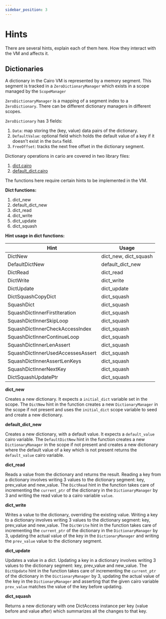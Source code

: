 ```yaml
---
sidebar_position: 3
---
```


# Hints

There are several hints, explain each of them here. How they interact with the VM and affects it.

## Dictionaries

A dictionary in the Cairo VM is represented by a memory segment. This segment is tracked in a `ZeroDictionaryManager` which exists in a scope managed by the `ScopeManager`

`ZeroDictionaryManager` is a mapping of a segment index to a `ZeroDictionary`. There can be different dictionary managers in different scopes.

`ZeroDictionary` has 3 fields: 
1. `Data`: map storing the (key, value) data pairs of the dictionary.
2. `DefaultValue`: optional field which holds the default value of a key if it doesn't exist in the `Data` field.
3. `FreeOffset`: tracks the next free offset in the dictionary segment.

Dictionary operations in cario are covered in two library files:
1. [dict.cairo](https://github.com/starkware-libs/cairo-lang/blob/master/src/starkware/cairo/common/dict.cairo)
2. [default_dict.cairo](https://github.com/starkware-libs/cairo-lang/blob/master/src/starkware/cairo/common/default_dict.cairo)

The functions here require certain hints to be implemented in the VM.

**Dict functions:**
1. dict_new
2. default_dict_new
3. dict_read
4. dict_write
5. dict_update
6. dict_squash

**Hint usage in dict functions:**

| Hint                              | Usage                 |
|-----------------------------------|-----------------------|
| DictNew                           | dict_new, dict_squash |
| DefaultDictNew                    | default_dict_new      |
| DictRead                          | dict_read             |
| DictWrite                         | dict_write            |
| DictUpdate                        | dict_update           |
| DictSquashCopyDict                | dict_squash           |
| SquashDict                        | dict_squash           |
| SquashDictInnerFirstIteration     | dict_squash           |
| SquashDictInnerSkipLoop           | dict_squash           |
| SquashDictInnerCheckAccessIndex   | dict_squash           |
| SquashDictInnerContinueLoop       | dict_squash           |
| SquashDictInnerLenAssert          | dict_squash           |
| SquashDictInnerUsedAccessesAssert | dict_squash           |
| SquashDictInnerAssertLenKeys      | dict_squash           |
| SquashDictInnerNextKey            | dict_squash           |
| DictSquashUpdatePtr               | dict_squash           |

**dict_new**

Creates a new dictionary. It expects a `initial_dict` variable set in the scope. The `DictNew` hint in the function creates a new `DictionaryManager` in the scope if not present and uses the `initial_dict` scope variable to seed and create a new dictionary. 

**default_dict_new**

Creates a new dictionary, with a default value. It expects a `default_value` cairo variable. The `DefaultDictNew` hint in the function creates a new `DictionaryManager` in the scope if not present and creates a new dictionary where the default value of a key which is not present returns the `default_value` cairo variable.

**dict_read**

Reads a value from the dictionary and returns the result. Reading a key from a dictionary involves writing 3 values to the dictionary segment: key, prev_value and new_value. The `DictRead` hint in the function takes care of incrementing the `current_ptr` of the dictionary in the `DictionaryManager` by 3 and writing the read value to a cairo variable `value`.

**dict_write**

Writes a value to the dictionary, overriding the existing value. Writing a key to a dictionary involves writing 3 values to the dictionary segment: key, prev_value and new_value. The `DictWrite` hint in the function takes care of incrementing the `current_ptr` of the dictionary in the `DictionaryManager` by 3, updating the actual value of the key in the `DictionaryManager` and writing the `prev_value` value to the dictionary segment.

**dict_update**

Updates a value in a dict. Updating a key in a dictionary involves writing 3 values to the dictionary segment: key, prev_value and new_value. The `DictUpdate` hint in the function takes care of incrementing the `current_ptr` of the dictionary in the `DictionaryManager` by 3, updating the actual value of the key in the `DictionaryManager` and asserting that the given cairo variable `prev_value` matches the value of the key before updating.

**dict_squash**

Returns a new dictionary with one DictAccess instance per key (value before and value after) which summarizes all the changes to that key.
